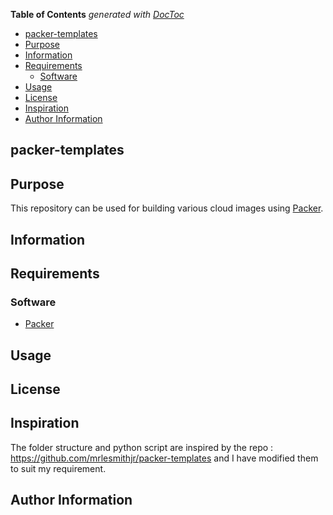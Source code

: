 <!-- START doctoc generated TOC please keep comment here to allow auto update -->
<!-- DON'T EDIT THIS SECTION, INSTEAD RE-RUN doctoc TO UPDATE -->
**Table of Contents**  *generated with [DocToc](https://github.com/thlorenz/doctoc)*

- [packer-templates](#packer-templates)
- [Purpose](#purpose)
- [Information](#information)
- [Requirements](#requirements)
  - [Software](#software)
- [Usage](#usage)
- [License](#license)
- [Inspiration](#inspiration)
- [Author Information](#author-information)

<!-- END doctoc generated TOC please keep comment here to allow auto update -->


## packer-templates

## Purpose

This repository can be used for building various cloud images using [Packer](https://www.packer.io).

## Information

## Requirements

### Software

- [Packer](https://www.packer.io)

## Usage

## License

## Inspiration

The folder structure and python script are inspired by the repo : https://github.com/mrlesmithjr/packer-templates and I have modified them to suit my requirement.

## Author Information
